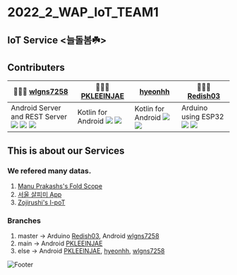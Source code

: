 # 2022_2_WAP_IoT_TEAM1

## IoT Service <늘돌봄☘️>


## Contributers
| 🙋🏽‍♂️ [wlgns7258](https://github.com/wlgns7258)| 🙋🏽‍♂️ [PKLEEINJAE](https://github.com/PKLEEINJAE)|[hyeonhh](https://github.com/hyeonhh)| 🙋🏽‍♂️ [Redish03](https://github.com/Redish03)|
|--|--|--|--|
|Android Server and REST Server <img src="https://img.shields.io/badge/Android Studio-3DDC84?style=flat-square&logo=Android Studio&logoColor=white"/> <img src="https://img.shields.io/badge/Node.js-339933?style=flat-square&logo=Node.js&logoColor=white"/>  <img src="https://img.shields.io/badge/MongoDB-47A248?style=flat-square&logo=MongoDB&logoColor=white"/>|Kotlin for Android <img src="https://img.shields.io/badge/Kotlin-7F52FF?style=flat-square&logo=Kotlin&logoColor=white"/> <img src="https://img.shields.io/badge/Android Studio-3DDC84?style=flat-square&logo=Android Studio&logoColor=white"/> | Kotlin for Android <img src="https://img.shields.io/badge/Kotlin-7F52FF?style=flat-square&logo=Kotlin&logoColor=white"/> <img src="https://img.shields.io/badge/Android Studio-3DDC84?style=flat-square&logo=Android Studio&logoColor=white"/> |Arduino using ESP32 <img src="https://img.shields.io/badge/Espressif-E7352C?style=flat-square&logo=Espressif&logoColor=white"/> <img src="https://img.shields.io/badge/Arduino-00979D?style=flat-square&logo=Arduino&logoColor=white"/>|



## This is about our Services 

### We refered many datas. 
1. [Manu Prakashs's Fold Scope](﻿https://www.youtube.com/watch?v=h8cF5QPPmWU)
2. [서울 살피미 App](https://play.google.com/store/apps/details?id=kr.go.seoul.app.help&pli=1)
3. [Zojirushi's I-poT](https://www.medgadget.com/2005/04/ipot.html)

### Branches
1. master -> Arduino [Redish03](https://github.com/Redish03), Android [wlgns7258](https://github.com/wlgns7258)
2. main -> Android [PKLEEINJAE](https://github.com/PKLEEINJAE)
3. else -> Android [PKLEEINJAE](https://github.com/PKLEEINJAE), [hyeonhh](https://github.com/hyeonhh), [wlgns7258](https://github.com/wlgns7258)

![Footer](https://capsule-render.vercel.app/api?type=waving&color=auto&height=200&section=footer)
